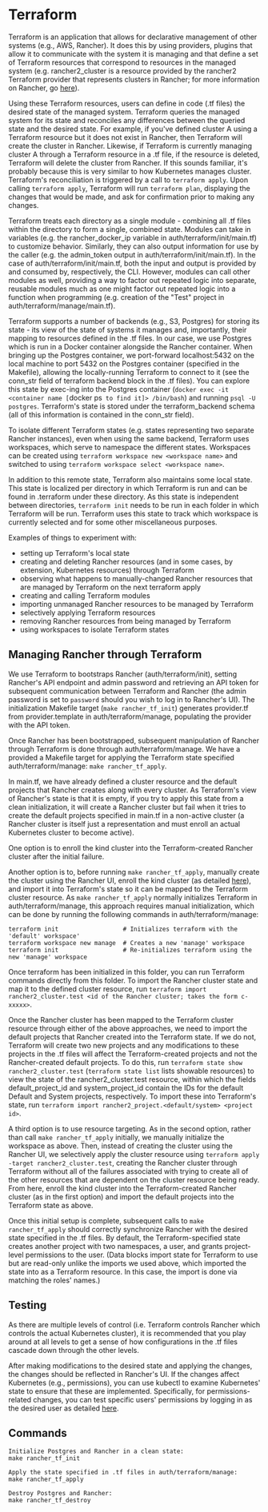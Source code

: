 # Terraform
Terraform is an application that allows for declarative management of other systems (e.g., AWS, Rancher). It does this by using providers, plugins that allow it to communicate with the system it is managing and that define a set of Terraform resources that correspond to resources in the managed system (e.g. rancher2_cluster is a resource provided by the rancher2 Terraform provider that represents clusters in Rancher; for more information on Rancher, go [here](../README.md#Rancher)).

Using these Terraform resources, users can define in code (.tf files) the desired state of the managed system. Terraform queries the managed system for its state and reconciles any differences between the queried state and the desired state. For example, if you've defined cluster A using a Terraform resource but it does not exist in Rancher, then Terraform will create the cluster in Rancher. Likewise, if Terraform is currently managing cluster A through a Terraform resource in a .tf file, if the resource is deleted, Terraform will delete the cluster from Rancher. If this sounds familiar, it's probably because this is very similar to how Kubernetes manages cluster. Terraform's reconciliation is triggered by a call to `terraform apply`. Upon calling `terraform apply`, Terraform will run `terraform plan`, displaying the changes that would be made, and ask for confirmation prior to making any changes.

Terraform treats each directory as a single module - combining all .tf files within the directory to form a single, combined state. Modules can take in variables (e.g. the rancher_docker_ip variable in auth/terraform/init/main.tf) to customize behavior. Similarly, they can also output information for use by the caller (e.g. the admin_token output in auth/terraform/init/main.tf). In the case of auth/terraform/init/main.tf, both the input and output is provided by and consumed by, respectively, the CLI. However, modules can call other modules as well, providing a way to factor out repeated logic into separate, reusable modules much as one might factor out repeated logic into a function when programming (e.g. creation of the "Test" project in auth/terraform/manage/main.tf).

Terraform supports a number of backends (e.g., S3, Postgres) for storing its state - its view of the state of systems it manages and, importantly, their mapping to resources defined in the .tf files. In our case, we use Postgres which is run in a Docker container alongside the Rancher container. When bringing up the Postgres container, we port-forward localhost:5432 on the local machine to port 5432 on the Postgres container (specified in the Makefile), allowing the locally-running Terraform to connect to it (see the conn_str field of terraform backend block in the .tf files). You can explore this state by exec-ing into the Postgres container (`docker exec -it <container name [`docker ps` to find it]> /bin/bash`) and running `psql -U postgres`. Terraform's state is stored under the terraform_backend schema (all of this information is contained in the conn_str field).

To isolate different Terraform states (e.g. states representing two separate Rancher instances), even when using the same backend, Terraform uses workspaces, which serve to namespace the different states. Workspaces can be created using `terraform workspace new <workspace name>` and switched to using `terraform workspace select <workspace name>`.

In addition to this remote state, Terraform also maintains some local state. This state is localized per directory in which Terraform is run and can be found in .terraform under these directory. As this state is independent between directories, `terraform init` needs to be run in each folder in which Terraform will be run. Terraform uses this state to track which workspace is currently selected and for some other miscellaneous purposes.

Examples of things to experiment with:

- setting up Terraform's local state
- creating and deleting Rancher resources (and in some cases, by extension, Kubernetes resources) through Terraform
- observing what happens to manually-changed Rancher resources that are managed by Terraform on the next terraform apply
- creating and calling Terraform modules
- importing unmanaged Rancher resources to be managed by Terraform
- selectively applying Terraform resources
- removing Rancher resources from being managed by Terraform
- using workspaces to isolate Terraform states

## Managing Rancher through Terraform
We use Terraform to bootstraps Rancher (auth/terraform/init), setting Rancher's API endpoint and admin password and retrieving an API token for subsequent communication between Terraform and Rancher (the admin password is set to `password` should you wish to log in to Rancher's UI). The initialization Makefile target (`make rancher_tf_init`) generates provider.tf from provider.template in auth/terraform/manage, populating the provider with the API token.

Once Rancher has been bootstrapped, subsequent manipulation of Rancher through Terraform is done through auth/terraform/manage. We have a provided a Makefile target for applying the Terraform state specified auth/terraform/manage: `make rancher_tf_apply`.

In main.tf, we have already defined a cluster resource and the default projects that Rancher creates along with every cluster. As Terraform's view of Rancher's state is that it is empty, if you try to apply this state from a clean initialization, it will create a Rancher cluster but fail when it tries to create the default projects specified in main.tf in a non-active cluster (a Rancher cluster is itself just a representation and must enroll an actual Kubernetes cluster to become active).

One option is to enroll the kind cluster into the Terraform-created Rancher cluster after the initial failure.

Another option is to, before running `make rancher_tf_apply`, manually create the cluster using the Rancher UI, enroll the kind cluster (as detailed [here](../README.md#Rancher)), and import it into Terraform's state so it can be mapped to the Terraform cluster resource. As `make rancher_tf_apply` normally initializes Terraform in auth/terraform/manage, this approach requires manual initialization, which can be done by running the following commands in auth/terraform/manage:
```
terraform init                  # Initializes terraform with the 'default' workspace'
terraform workspace new manage  # Creates a new 'manage' workspace
terraform init                  # Re-initializes terraform using the new 'manage' workspace
```
Once terraform has been initialized in this folder, you can run Terraform commands directly from this folder. To import the Rancher cluster state and map it to the defined cluster resource, run `terraform import rancher2_cluster.test <id of the Rancher cluster; takes the form c-xxxxx>`.

Once the Rancher cluster has been mapped to the Terraform cluster resource through either of the above approaches, we need to import the default projects that Rancher created into the Terraform state. If we do not, Terraform will create two new projects and any modifications to these projects in the .tf files will affect the Terraform-created projects and not the Rancher-created default projects. To do this, run `terraform state show rancher2_cluster.test` (`terraform state list` lists showable resources) to view the state of the rancher2_cluster.test resource, within which the fields default_project_id and system_project_id contain the IDs for the default Default and System projects, respectively. To import these into Terraform's state, run `terraform import rancher2_project.<default/system> <project id>`.

A third option is to use resource targeting. As in the second option, rather than call `make rancher_tf_apply` initially, we manually initialize the workspace as above. Then, instead of creating the cluster using the Rancher UI, we selectively apply the cluster resource using `terraform apply -target rancher2_cluster.test`, creating the Rancher cluster through Terraform without all of the failures associated with trying to create all of the other resources that are dependent on the cluster resource being ready. From here, enroll the kind cluster into the Terraform-created Rancher cluster (as in the first option) and import the default projects into the Terraform state as above.

Once this initial setup is complete, subsequent calls to `make rancher_tf_apply` should correctly synchronize Rancher with the desired state specified in the .tf files. By default, the Terraform-specified state creates another project with two namespaces, a user, and grants project-level permissions to the user. (Data blocks import state for Terraform to use but are read-only unlike the imports we used above, which imported the state into as a Terraform resource. In this case, the import is done via matching the roles' names.)

## Testing
As there are multiple levels of control (i.e. Terraform controls Rancher which controls the actual Kubernetes cluster), it is recommended that you play around at all levels to get a sense of how configurations in the .tf files cascade down through the other levels.

After making modifications to the desired state and applying the changes, the changes should be reflected in Rancher's UI. If the changes affect Kubernetes (e.g., permissions), you can use kubectl to examine Kubernetes' state to ensure that these are implemented. Specifically, for permissions-related changes, you can test specific users' permissions by logging in as the desired user as detailed [here](../README.md#Creating&#32and&#32testing&#32a&#32user&#32through&#32Rancher).

## Commands
```
Initialize Postgres and Rancher in a clean state:
make rancher_tf_init

Apply the state specified in .tf files in auth/terraform/manage:
make rancher_tf_apply

Destroy Postgres and Rancher:
make rancher_tf_destroy
```
